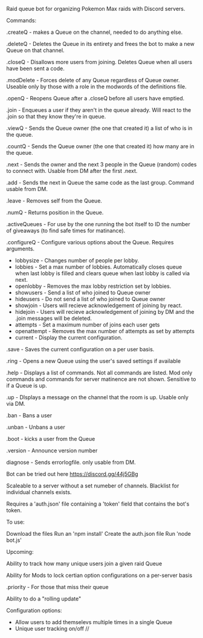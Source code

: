Raid queue bot for organizing Pokemon Max raids with Discord servers.

Commands:

.createQ - makes a Queue on the channel, needed to do anything else.

.deleteQ - Deletes the Queue in its entirety and frees the bot to make a new Queue on that channel.

.closeQ - Disallows more users from joining. Deletes Queue when all users have been sent a code.

.modDelete - Forces delete of any Queue regardless of Queue owner. Useable only by those with a role in the modwords of the definitions file. 

.openQ - Reopens Queue after a .closeQ before all users have emptied.

.join - Enqueues a user if they aren't in the queue already. Will react to the .join so that they know they're in queue.

.viewQ - Sends the Queue owner (the one that created it) a list of who is in the queue.

.countQ - Sends the Queue owner (the one that created it) how many are in the queue.

.next - Sends the owner and the next 3 people in the Queue (random) codes to connect with. Usable from DM after the first .next.

.add - Sends the next in Queue the same code as the last group. Command usable from DM.

.leave - Removes self from the Queue.

.numQ - Returns position in the Queue.

.activeQueues - For use by the one running the bot itself to ID the number of giveaways (to find safe times for matinance).

.configureQ - Configure various options about the Queue. Requires arguments.
   - lobbysize <number> - Changes number of people per lobby.
   - lobbies <number> - Set a max number of lobbies. Automatically closes queue when last lobby is filled and clears queue when last lobby is called via next.
   - openlobby - Removes the max lobby restriction set by lobbies.
   - showusers - Send a list of who joined to Queue owner
   - hideusers - Do not send a list of who joined to Queue owner
   - showjoin  - Users will recieve acknowledgement of joining by react.
   - hidejoin - Users will recieve acknowledgement of joining by DM and the .join messages will be deleted.
   - attempts - Set a maximum number of joins each user gets
   - openattempt - Removes the max number of attempts as set by attempts 
   - current - Display the current configuration.

.save - Saves the current configuration on a per user basis.

.ring - Opens a new Queue using the user's saved settings if available

.help - Displays a list of commands. Not all commands are listed. Mod only commands and commands for server matinence are not shown. Sensitive to if a Queue is up.

.up - DIsplays a message on the channel that the room is up. Usable only via DM.

.ban <user> - Bans a user

.unban <user> - Unbans a user

.boot <user> - kicks a user from the Queue

.version - Announce version number

diagnose - Sends errorlogfile. only usable from DM.


Bot can be tried out here https://discord.gg/44j5GBg

Scaleable to a server without a set numeber of channels.
Blacklist for individual channels exists.

Requires a 'auth.json' file containing a 'token' field that contains the bot's token.

To use: 

Download the files
Run an 'npm install' 
Create the auth.json file
Run 'node bot.js'


Upcoming: 

Ability to track how many unique users join a given raid Queue

Ability for Mods to lock certian option configurations on a per-server basis

.priority - For those that miss their queue

Ability to do a "rolling update"

Configuration options:
  - Allow users to add themselevs multiple times in a single Queue
  - Unique user tracking on/off 
//